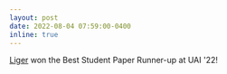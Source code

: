 ```yaml
---
layout: post
date: 2022-08-04 07:59:00-0400
inline: true
---
```

[Liger](https://arxiv.org/pdf/2203.13270.pdf) won the Best Student Paper Runner-up at UAI '22! 